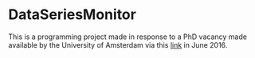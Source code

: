 # DataSeriesMonitor

This is a programming project made in response to a PhD vacancy made available by the University of Amsterdam via this <a href="https://staff.fnwi.uva.nl/a.d.pimentel/iDAPT-positionsPDF.pdf">link</a> in June 2016.
